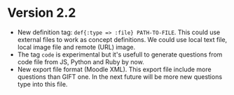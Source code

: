 
# Version 2.2

* New definition tag: `def{:type => :file} PATH-TO-FILE`. This could use external files to work as concept definitions. We could use local text file, local image file and remote (URL) image.
* The tag `code` is experimental but it's usefull to generate questions from code file from JS, Python and Ruby by now.
* New export file format (Moodle XML). This export file include more questions than GIFT one. In the next future will be more new questions type into this file.
